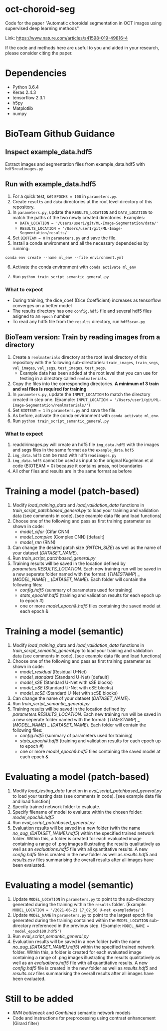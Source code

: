 # oct-choroid-seg
Code for the paper "Automatic choroidal segmentation in OCT images using supervised deep learning methods"

Link: https://www.nature.com/articles/s41598-019-49816-4

If the code and methods here are useful to you and aided in your research, please consider citing the paper.

# Dependencies 
* Python 3.6.4
* Keras 2.4.3
* tensorflow 2.3.1
* h5py
* Matplotlib
* numpy

# BioTeam Github Guidance

## Inspect example_data.hdf5

Extract images and segmentation files from example_data.hdf5 with `hdf5readimages.py`

## Run with example_data.hdf5

1. For a quick test, set `EPOCHS = 100` in `parameters.py`.
2. Create `results` and `data` directories at the root level directory of
   this repository.  
3. In `parameters.py`, update the `RESULTS_LOCATION` and `DATA_LOCATION` to
   match the paths of the two newly created directories. Examples:
   * `DATA_LOCATION = '/Users/user1/git/ML-Image-Segmentation/data/'`
   * `RESULTS_LOCATION = '/Users/user1/git/ML-Image-Segmentation/results/'`
4. Set `BIOTEAM = 0` in `parameters.py` and save the file.
5. Install a conda environment and all the necessary dependecies by running:

`conda env create --name ml_env --file environment.yml`

6. Activate the conda environment with `conda activate ml_env` 

7. Run `python train_script_semantic_general.py`

### What to expect

* During training, the dice_coef (Dice Coefficient) increases as tensorflow
  converges on a better model
* The results directory has one `config.hdf5` file and several hdf5 files
  asigned to an `epoch` number 
* To read any hdf5 file from the `results` directory, run `hdf5scan.py`

## BioTeam version: Train by reading images from a directory

1. Create a `remlmaterials` directory at the root level directory of this
   repository with the following sub-directories: `train_images`, `train_segs`,
   `val_images`, `val_segs`, `test_images`, `test_segs`.
    * Example data has been added at the root level that you can use for
      testing in a directory called `remlmaterials`.
2. Copy the files into the corresponding directories. __A minimum of 3 train and val files is required for training__
3. In `parameters.py`, update the `INPUT_LOCATION` to match the directory
   created in step one. (Example: `INPUT_LOCATION =
   '/Users/user1/git/ML-Image-Segmentation/remlmaterials/'`)
4. Set `BIOTEAM = 1` in `parameters.py` and save the file.
5. As before,  activate the conda environment with `conda activate ml_env`.
6. Run `python train_script_semantic_general.py`

### What to expect
1. readdirimages.py will create an hdf5 file `img_data.hdf5` with the images
   and segs files in the same format as the `example_data.hdf5`
2. `img_data.hdf5` can be read with `hdf5readimages.py`
3. `img_data.hdf5` cannot be used as input to the original Kugelman et al code
   (BIOTEAM = 0) because it contains areas, not boundaries
4. All other files and results are in the same format as before

# Training a model (patch-based)
1. Modify *load_training_data* and *load_validation_data* functions in
   *train_script_patchbased_general.py* to load your training and validation
   data (see comments in code). [see example data file and load functions]
2. Choose one of the following and pass as first training parameter as shown in code:
    * *model_cifar* (Cifar CNN)
    * *model_complex* (Complex CNN) [default]
    * *model_rnn* (RNN)
3. Can change the desired patch size (*PATCH_SIZE*) as well as the name of your
   dataset (*DATASET_NAME*).
4. Run *train_script_patchbased_general.py*
5. Training results will be saved in the location defined by *parameters.RESULTS_LOCATION*. Each new training run will be saved in a new seperate folder named with the format: 
(*TIMESTAMP*) _ (*MODEL_NAME*) _ (*DATASET_NAME*). Each folder will contain the following files:
    * *config.hdf5* (summary of parameters used for training)
    * *stats_epoch#.hdf5* (training and validation results for each epoch up to epoch #)
    * one or more *model_epoch&.hdf5* files containing the saved model at each epoch &
  
# Training a model (semantic)
1. Modify *load_training_data* and *load_validation_data* functions in *train_script_semantic_general.py* to load your training and validation data (see comments in code). [see example data file and load functions]
2. Choose one of the following and pass as first training parameter as shown in code:
    * *model_residual* (Residual U-Net)
    * *model_standard* (Standard U-Net) [default]
    * *model_sSE* (Standard U-Net with sSE blocks)
    * *model_cSE* (Standard U-Net with cSE blocks)
    * *model_scSE* (Standard U-Net with scSE blocks)
3. Can change the name of your dataset (*DATASET_NAME*).
4. Run *train_script_semantic_general.py*
5. Training results will be saved in the location defined by *parameters.RESULTS_LOCATION*. Each new training run will be saved in a new seperate folder named with the format: 
(*TIMESTAMP*) _ (*MODEL_NAME*) _ (*DATASET_NAME*). Each folder will contain the following files:
    * *config.hdf5* (summary of parameters used for training)
    * *stats_epoch#.hdf5* (training and validation results for each epoch up to epoch #)
    * one or more *model_epoch&.hdf5* files containing the saved model at each epoch &
  
# Evaluating a model (patch-based)
1. Modify *load_testing_data* function in *eval_script_patchbased_general.py*
   to load your testing data (see comments in code). [see example data file and
   load function]
2. Specify trained network folder to evaluate.
3. Specify filename of model to evaluate within the chosen folder:
   *model_epoch&.hdf5*
4. Run *eval_script_patchbased_general.py*
5. Evaluation results will be saved in a new folder (with the name
   *no_aug_(DATASET_NAME).hdf5*) within the specified trained network folder.
   Within this, a folder is created for each evaluated image containing a range
   of .png images illustrating the results qualitatively as well as an
   *evaluations.hdf5* file with all quantitative results. A new *config.hdf5*
   file is created in the new folder as well as *results.hdf5* and
   *results.csv* files summarising the overall results after all images have
   been evaluated.
  
# Evaluating a model (semantic)
1. Update `MODEL_LOCATION` in `parameters.py` to point to the sub-directory
   generated during the training within the `results` folder. (Example:
   `MODEL_LOCATION = '/2021-06-21 17_02_56 U-net exampledata/'`)
2. Update `MODEL_NAME` in `parameters.py` to point to the largest epoch file
   generated during the training contained within the `MODEL_LOCATION`
   sub-directory rreferenced in the previous step. (Example: `MODEL_NAME =
   'model_epoch100.hdf5'`)
4. Run *eval_script_semantic_general.py*
5. Evaluation results will be saved in a new folder (with the name
   *no_aug_(DATASET_NAME).hdf5*) within the specified trained network folder.
   Within this, a folder is created for each evaluated image containing a range
   of .png images illustrating the results qualitatively as well as an
   *evaluations.hdf5* file with all quantitative results. A new *config.hdf5*
   file is created in the new folder as well as *results.hdf5* and
   *results.csv* files summarising the overall results after all images have
   been evaluated.

# Still to be added
* *RNN bottleneck* and *Combined* semantic network models
* Code and instructions for preprocessing using contrast enhancement (Girard filter)
